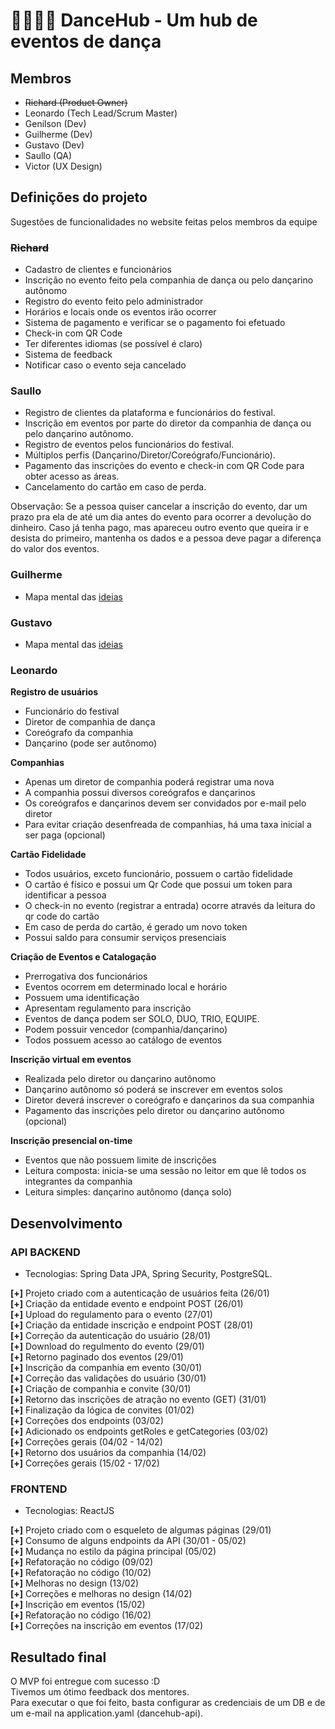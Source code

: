 # 💃🏻🕺🏽 DanceHub - Um hub de eventos de dança

## Membros

- ~~Richard (Product Owner)~~
- Leonardo (Tech Lead/Scrum Master)
- Genilson (Dev)
- Guilherme (Dev)
- Gustavo (Dev)
- Saullo (QA)
- Victor (UX Design)

## Definições do projeto

Sugestões de funcionalidades no website feitas pelos membros da equipe

### ~~Richard~~

- Cadastro de clientes e funcionários
- Inscrição no evento feito pela companhia de dança ou pelo dançarino autônomo
- Registro do evento feito pelo administrador
- Horários e locais onde os eventos irão ocorrer 
- Sistema de pagamento e verificar se o pagamento foi efetuado
- Check-in com QR Code
- Ter diferentes idiomas (se possível é claro)
- Sistema de feedback 
- Notificar caso o evento seja cancelado

### Saullo

- Registro de clientes da plataforma e funcionários do festival.
- Inscrição em eventos por parte do diretor da companhia de dança ou pelo dançarino autônomo.
- Registro de eventos pelos funcionários do festival.
- Múltiplos perfis (Dançarino/Diretor/Coreógrafo/Funcionário).
- Pagamento das inscrições do evento e check-in com QR Code para obter acesso as áreas.
- Cancelamento do cartão em caso de perda.

Observação: Se a pessoa quiser cancelar a inscrição do evento, dar um prazo pra ela de até um dia antes do evento para ocorrer a devolução do dinheiro. Caso já tenha pago, mas apareceu outro evento que queira ir e desista do primeiro, mantenha os dados e a pessoa deve pagar a diferença do valor dos eventos.

### Guilherme

- Mapa mental das [ideias](https://miro.com/app/board/uXjVN3F-IB0=/?share_link_id=916369283026)

### Gustavo

- Mapa mental das [ideias](https://miro.com/app/board/uXjVN4fKbj4=/?share_link_id=542289396261)

### Leonardo

**Registro de usuários**

- Funcionário do festival
- Diretor de companhia de dança
- Coreógrafo da companhia
- Dançarino (pode ser autônomo)

**Companhias**

- Apenas um diretor de companhia poderá registrar uma nova
- A companhia possui diversos coreógrafos e dançarinos
- Os coreógrafos e dançarinos devem ser convidados por e-mail pelo diretor
- Para evitar criação desenfreada de companhias, há uma taxa inicial a ser paga (opcional)

**Cartão Fidelidade**

- Todos usuários, exceto funcionário, possuem o cartão fidelidade
- O cartão é físico e possui um Qr Code que possui um token para identificar a pessoa
- O check-in no evento (registrar a entrada) ocorre através da leitura do qr code do cartão
- Em caso de perda do cartão, é gerado um novo token
- Possui saldo para consumir serviços presenciais

**Criação de Eventos e Catalogação**

- Prerrogativa dos funcionários
- Eventos ocorrem em determinado local e horário
- Possuem uma identificação
- Apresentam regulamento para inscrição
- Eventos de dança podem ser SOLO, DUO, TRIO, EQUIPE.
- Podem possuir vencedor (companhia/dançarino)
- Todos possuem acesso ao catálogo de eventos

**Inscrição virtual em eventos**

- Realizada pelo diretor ou dançarino autônomo
- Dançarino autônomo só poderá se inscrever em eventos solos
- Diretor deverá inscrever o coreógrafo e dançarinos da sua companhia
- Pagamento das inscrições pelo diretor ou dançarino autônomo (opcional)

**Inscrição presencial on-time**

- Eventos que não possuem limite de inscrições
- Leitura composta: inicia-se uma sessão no leitor em que lê todos os integrantes da companhia
- Leitura simples: dançarino autônomo (dança solo)


## Desenvolvimento

### API BACKEND

- Tecnologias: Spring Data JPA, Spring Security, PostgreSQL.

**[+]** Projeto criado com a autenticação de usuários feita (26/01) <br>
**[+]** Criação da entidade evento e endpoint POST (26/01) <br>
**[+]** Upload do regulamento para o evento (27/01) <br>
**[+]** Criação da entidade inscrição e endpoint POST (28/01) <br>
**[+]** Correção da autenticação do usuário (28/01) <br>
**[+]** Download do regulmento do evento (29/01) <br>
**[+]** Retorno paginado dos eventos (29/01) <br> 
**[+]** Inscrição da companhia em evento (30/01) <br>
**[+]** Correção das validações do usuário (30/01) <br>
**[+]** Criação de companhia e convite (30/01) <br>
**[+]** Retorno das inscrições de atração no evento (GET) (31/01) <br>
**[+]** Finalização da lógica de convites (01/02) <br>
**[+]** Correções dos endpoints (03/02) <br>
**[+]** Adicionado os endpoints getRoles e getCategories (03/02) <br>
**[+]** Correções gerais (04/02 - 14/02) <br>
**[+]** Retorno dos usuários da companhia (14/02) <br>
**[+]** Correções gerais (15/02 - 17/02) <br>

### FRONTEND

- Tecnologias: ReactJS

**[+]** Projeto criado com o esqueleto de algumas páginas (29/01) <br>
**[+]** Consumo de alguns endpoints da API (30/01 - 05/02) <br>
**[+]** Mudança no estilo da página principal (05/02) <br>
**[+]** Refatoração no código (09/02) <br>
**[+]** Refatoração no código (10/02) <br>
**[+]** Melhoras no design (13/02) <br>
**[+]** Correções e melhoras no design (14/02) <br>
**[+]** Inscrição em eventos (15/02) <br>
**[+]** Refatoração no código (16/02) <br>
**[+]** Correções na inscrição em eventos (17/02) <br>

## Resultado final

O MVP foi entregue com sucesso :D <br>
Tivemos um ótimo feedback dos mentores. <br>
Para executar o que foi feito, basta configurar as credenciais de um DB e de um e-mail na application.yaml (dancehub-api).


